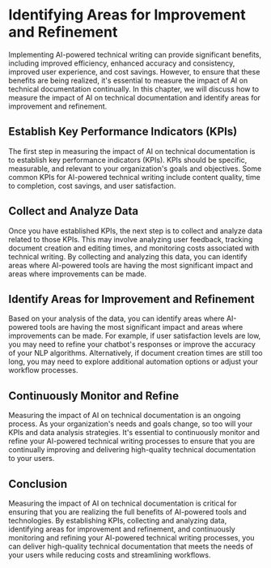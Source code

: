 Identifying Areas for Improvement and Refinement
===========================================================================================================

Implementing AI-powered technical writing can provide significant benefits, including improved efficiency, enhanced accuracy and consistency, improved user experience, and cost savings. However, to ensure that these benefits are being realized, it's essential to measure the impact of AI on technical documentation continually. In this chapter, we will discuss how to measure the impact of AI on technical documentation and identify areas for improvement and refinement.

Establish Key Performance Indicators (KPIs)
-------------------------------------------

The first step in measuring the impact of AI on technical documentation is to establish key performance indicators (KPIs). KPIs should be specific, measurable, and relevant to your organization's goals and objectives. Some common KPIs for AI-powered technical writing include content quality, time to completion, cost savings, and user satisfaction.

Collect and Analyze Data
------------------------

Once you have established KPIs, the next step is to collect and analyze data related to those KPIs. This may involve analyzing user feedback, tracking document creation and editing times, and monitoring costs associated with technical writing. By collecting and analyzing this data, you can identify areas where AI-powered tools are having the most significant impact and areas where improvements can be made.

Identify Areas for Improvement and Refinement
---------------------------------------------

Based on your analysis of the data, you can identify areas where AI-powered tools are having the most significant impact and areas where improvements can be made. For example, if user satisfaction levels are low, you may need to refine your chatbot's responses or improve the accuracy of your NLP algorithms. Alternatively, if document creation times are still too long, you may need to explore additional automation options or adjust your workflow processes.

Continuously Monitor and Refine
-------------------------------

Measuring the impact of AI on technical documentation is an ongoing process. As your organization's needs and goals change, so too will your KPIs and data analysis strategies. It's essential to continuously monitor and refine your AI-powered technical writing processes to ensure that you are continually improving and delivering high-quality technical documentation to your users.

Conclusion
----------

Measuring the impact of AI on technical documentation is critical for ensuring that you are realizing the full benefits of AI-powered tools and technologies. By establishing KPIs, collecting and analyzing data, identifying areas for improvement and refinement, and continuously monitoring and refining your AI-powered technical writing processes, you can deliver high-quality technical documentation that meets the needs of your users while reducing costs and streamlining workflows.
